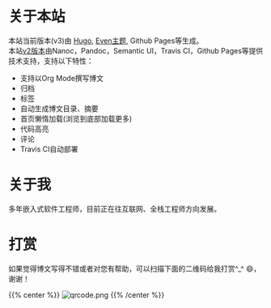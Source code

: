 # 关于本站
本站当前版本(v3)由 [Hugo](https://gohugo.io/), [Even主题](https://themes.gohugo.io/hugo-theme-even/), Github Pages等生成。  
本站[v2版本](https://edward852.github.io/blog-v2)由Nanoc，Pandoc，Semantic UI，Travis CI，Github Pages等提供技术支持，支持以下特性：
- 支持以Org Mode撰写博文
- 归档
- 标签
- 自动生成博文目录、摘要
- 首页懒惰加载(浏览到底部加载更多)
- 代码高亮
- 评论
- Travis CI自动部署

# 关于我
多年嵌入式软件工程师，目前正在往互联网、全栈工程师方向发展。

# 打赏
如果觉得博文写得不错或者对您有帮助，可以扫描下面的二维码给我打赏^_^ :smile:，谢谢！

{{% center %}}
![qrcode.png](https://i.loli.net/2020/02/19/kJuVsB35mnEg4Z6.png)
{{% /center %}}